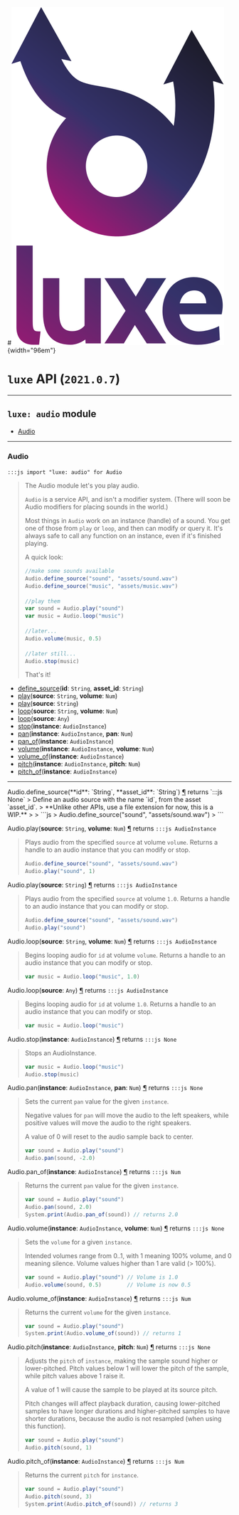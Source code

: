 #![](../images/luxe-dark.svg){width="96em"}

# `luxe` API (`2021.0.7`)  


---

## `luxe: audio` module

- [Audio](#audio)   

---

### Audio
`:::js import "luxe: audio" for Audio`
> The Audio module let's you play audio.
> 
> `Audio` is a service API, and isn't a modifier system.
> (There will soon be Audio modifiers for placing sounds in the world.)
> 
> Most things in `Audio` work on an instance (handle) of a sound.
> You get one of those from `play` or `loop`, and then can modify or query it.
> It's always safe to call any function on an instance, even if it's finished playing.
> 
> A quick look:
>   
>   ```js
>   //make some sounds available
>   Audio.define_source("sound", "assets/sound.wav")
>   Audio.define_source("music", "assets/music.wav")
> 
>   //play them
>   var sound = Audio.play("sound")
>   var music = Audio.loop("music")
> 
>   //later...
>   Audio.volume(music, 0.5)
> 
>   //later still...
>   Audio.stop(music)
>   ```
> 
> That's it!

- [define_source](#Audio.define_source+2)(**id**: `String`, **asset_id**: `String`)
- [play](#Audio.play+2)(**source**: `String`, **volume**: `Num`)
- [play](#Audio.play)(**source**: `String`)
- [loop](#Audio.loop+2)(**source**: `String`, **volume**: `Num`)
- [loop](#Audio.loop)(**source**: `Any`)
- [stop](#Audio.stop)(**instance**: `AudioInstance`)
- [pan](#Audio.pan+2)(**instance**: `AudioInstance`, **pan**: `Num`)
- [pan_of](#Audio.pan_of)(**instance**: `AudioInstance`)
- [volume](#Audio.volume+2)(**instance**: `AudioInstance`, **volume**: `Num`)
- [volume_of](#Audio.volume_of)(**instance**: `AudioInstance`)
- [pitch](#Audio.pitch+2)(**instance**: `AudioInstance`, **pitch**: `Num`)
- [pitch_of](#Audio.pitch_of)(**instance**: `AudioInstance`)

<hr/>
<endpoint module="luxe: audio" class="Audio" signature="define_source(id : String, asset_id : String)"></endpoint>
<signature id="Audio.define_source+2">Audio.define_source(**id**: `String`, **asset_id**: `String`)
<a class="headerlink" href="#Audio.define_source+2" title="Permanent link">¶</a></signature>
<span class='api_ret'>returns</span> `:::js None`
> Define an audio source with the name `id`, from the asset `asset_id`.   
> **Unlike other APIs, use a file extension for now, this is a WIP.**
>         
>   ```js
>   Audio.define_source("sound", "assets/sound.wav")
>   ```   

<endpoint module="luxe: audio" class="Audio" signature="play(source : String, volume : Num)"></endpoint>
<signature id="Audio.play+2">Audio.play(**source**: `String`, **volume**: `Num`)
<a class="headerlink" href="#Audio.play+2" title="Permanent link">¶</a></signature>
<span class='api_ret'>returns</span> `:::js AudioInstance`
> Plays audio from the specified `source` at volume `volume`.
> Returns a handle to an audio instance that you can modify or stop.
>         
>   ```js
>   Audio.define_source("sound", "assets/sound.wav")
>   Audio.play("sound", 1)
>   ```   

<endpoint module="luxe: audio" class="Audio" signature="play(source : String)"></endpoint>
<signature id="Audio.play">Audio.play(**source**: `String`)
<a class="headerlink" href="#Audio.play" title="Permanent link">¶</a></signature>
<span class='api_ret'>returns</span> `:::js AudioInstance`
> Plays audio from the specified `source` at volume `1.0`.
> Returns a handle to an audio instance that you can modify or stop.
> 
>   ```js
>   Audio.define_source("sound", "assets/sound.wav")
>   Audio.play("sound")
>   ```   

<endpoint module="luxe: audio" class="Audio" signature="loop(source : String, volume : Num)"></endpoint>
<signature id="Audio.loop+2">Audio.loop(**source**: `String`, **volume**: `Num`)
<a class="headerlink" href="#Audio.loop+2" title="Permanent link">¶</a></signature>
<span class='api_ret'>returns</span> `:::js AudioInstance`
> Begins looping audio for `id` at volume `volume`.
> Returns a handle to an audio instance that you can modify or stop.
> 
>   ```js
>   var music = Audio.loop("music", 1.0)
>   ```   

<endpoint module="luxe: audio" class="Audio" signature="loop(source : Any)"></endpoint>
<signature id="Audio.loop">Audio.loop(**source**: `Any`)
<a class="headerlink" href="#Audio.loop" title="Permanent link">¶</a></signature>
<span class='api_ret'>returns</span> `:::js AudioInstance`
> Begins looping audio for `id` at volume `1.0`.
> Returns a handle to an audio instance that you can modify or stop.
> 
>   ```js
>   var music = Audio.loop("music")
>   ```   

<endpoint module="luxe: audio" class="Audio" signature="stop(instance : AudioInstance)"></endpoint>
<signature id="Audio.stop">Audio.stop(**instance**: `AudioInstance`)
<a class="headerlink" href="#Audio.stop" title="Permanent link">¶</a></signature>
<span class='api_ret'>returns</span> `:::js None`
> Stops an AudioInstance.
> 
>   ```js
>   var music = Audio.loop("music")
>   Audio.stop(music)
>   ```   

<endpoint module="luxe: audio" class="Audio" signature="pan(instance : AudioInstance, pan : Num)"></endpoint>
<signature id="Audio.pan+2">Audio.pan(**instance**: `AudioInstance`, **pan**: `Num`)
<a class="headerlink" href="#Audio.pan+2" title="Permanent link">¶</a></signature>
<span class='api_ret'>returns</span> `:::js None`
> Sets the current `pan` value for the given `instance`.
> 
> Negative values for `pan` will move the audio to the left speakers, 
> while positive values will move the audio to the right speakers.
> 
> A value of 0 will reset to the audio sample back to center.
> 
>   ```js
>   var sound = Audio.play("sound")
>   Audio.pan(sound, -2.0)
>   ```   

<endpoint module="luxe: audio" class="Audio" signature="pan_of(instance : AudioInstance)"></endpoint>
<signature id="Audio.pan_of">Audio.pan_of(**instance**: `AudioInstance`)
<a class="headerlink" href="#Audio.pan_of" title="Permanent link">¶</a></signature>
<span class='api_ret'>returns</span> `:::js Num`
> Returns the current `pan` value for the given `instance`.
> 
>   ```js
>   var sound = Audio.play("sound")
>   Audio.pan(sound, 2.0)
>   System.print(Audio.pan_of(sound)) // returns 2.0
>   ```   

<endpoint module="luxe: audio" class="Audio" signature="volume(instance : AudioInstance, volume : Num)"></endpoint>
<signature id="Audio.volume+2">Audio.volume(**instance**: `AudioInstance`, **volume**: `Num`)
<a class="headerlink" href="#Audio.volume+2" title="Permanent link">¶</a></signature>
<span class='api_ret'>returns</span> `:::js None`
> Sets the `volume` for a given `instance`.
> 
> Intended volumes range from 0..1, with 1 meaning 100% volume, and 0 meaning silence.
> Volume values higher than 1 are valid (> 100%).
> 
>   ```js
>   var sound = Audio.play("sound") // Volume is 1.0
>   Audio.volume(sound, 0.5)        // Volume is now 0.5
>   ```   

<endpoint module="luxe: audio" class="Audio" signature="volume_of(instance : AudioInstance)"></endpoint>
<signature id="Audio.volume_of">Audio.volume_of(**instance**: `AudioInstance`)
<a class="headerlink" href="#Audio.volume_of" title="Permanent link">¶</a></signature>
<span class='api_ret'>returns</span> `:::js Num`
> Returns the current `volume` for the given `instance`.
> 
>   ```js
>   var sound = Audio.play("sound")
>   System.print(Audio.volume_of(sound)) // returns 1
>   ```   

<endpoint module="luxe: audio" class="Audio" signature="pitch(instance : AudioInstance, pitch : Num)"></endpoint>
<signature id="Audio.pitch+2">Audio.pitch(**instance**: `AudioInstance`, **pitch**: `Num`)
<a class="headerlink" href="#Audio.pitch+2" title="Permanent link">¶</a></signature>
<span class='api_ret'>returns</span> `:::js None`
> Adjusts the `pitch` of `instance`, making the sample sound higher or lower-pitched.
> Pitch values below 1 will lower the pitch of the sample, while pitch values above 1 raise it.
>     
> A value of 1 will cause the sample to be played at its source pitch.
>     
> Pitch changes will affect playback duration, causing lower-pitched samples 
> to have longer durations and higher-pitched samples to have shorter durations, 
> because the audio is not resampled (when using this function).
> 
>   ```js
>   var sound = Audio.play("sound")
>   Audio.pitch(sound, 1)
>   ```   

<endpoint module="luxe: audio" class="Audio" signature="pitch_of(instance : AudioInstance)"></endpoint>
<signature id="Audio.pitch_of">Audio.pitch_of(**instance**: `AudioInstance`)
<a class="headerlink" href="#Audio.pitch_of" title="Permanent link">¶</a></signature>
<span class='api_ret'>returns</span> `:::js Num`
> Returns the current `pitch` for `instance`.
> 
>   ```js
>   var sound = Audio.play("sound")
>   Audio.pitch(sound, 3)
>   System.print(Audio.pitch_of(sound)) // returns 3
>   ```   

